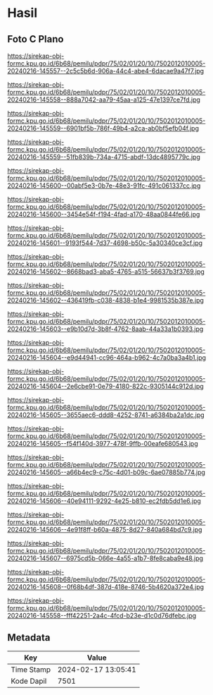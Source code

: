 # Hasil

## Foto C Plano

https://sirekap-obj-formc.kpu.go.id/6b68/pemilu/pdpr/75/02/01/20/10/7502012010005-20240216-145557--2c5c5b6d-906a-44c4-abe4-6dacae9a47f7.jpg

https://sirekap-obj-formc.kpu.go.id/6b68/pemilu/pdpr/75/02/01/20/10/7502012010005-20240216-145558--888a7042-aa79-45aa-a125-47e1397ce7fd.jpg

https://sirekap-obj-formc.kpu.go.id/6b68/pemilu/pdpr/75/02/01/20/10/7502012010005-20240216-145559--6901bf5b-786f-49b4-a2ca-ab0bf5efb04f.jpg

https://sirekap-obj-formc.kpu.go.id/6b68/pemilu/pdpr/75/02/01/20/10/7502012010005-20240216-145559--51fb839b-734a-4715-abdf-13dc4895779c.jpg

https://sirekap-obj-formc.kpu.go.id/6b68/pemilu/pdpr/75/02/01/20/10/7502012010005-20240216-145600--00abf5e3-0b7e-48e3-91fc-491c061337cc.jpg

https://sirekap-obj-formc.kpu.go.id/6b68/pemilu/pdpr/75/02/01/20/10/7502012010005-20240216-145600--3454e54f-f194-4fad-a170-48aa0844fe66.jpg

https://sirekap-obj-formc.kpu.go.id/6b68/pemilu/pdpr/75/02/01/20/10/7502012010005-20240216-145601--9193f544-7d37-4698-b50c-5a30340ce3cf.jpg

https://sirekap-obj-formc.kpu.go.id/6b68/pemilu/pdpr/75/02/01/20/10/7502012010005-20240216-145602--8668bad3-aba5-4765-a515-56637b3f3769.jpg

https://sirekap-obj-formc.kpu.go.id/6b68/pemilu/pdpr/75/02/01/20/10/7502012010005-20240216-145602--436419fb-c038-4838-b1e4-9981535b387e.jpg

https://sirekap-obj-formc.kpu.go.id/6b68/pemilu/pdpr/75/02/01/20/10/7502012010005-20240216-145603--e9b10d7d-3b8f-4762-8aab-44a33a1b0393.jpg

https://sirekap-obj-formc.kpu.go.id/6b68/pemilu/pdpr/75/02/01/20/10/7502012010005-20240216-145604--e9d44941-cc96-464a-b962-4c7a0ba3a4b1.jpg

https://sirekap-obj-formc.kpu.go.id/6b68/pemilu/pdpr/75/02/01/20/10/7502012010005-20240216-145604--2e6cbe91-0e79-4180-822c-9305144c912d.jpg

https://sirekap-obj-formc.kpu.go.id/6b68/pemilu/pdpr/75/02/01/20/10/7502012010005-20240216-145605--3655aec6-ddd8-4252-8741-a6384ba2a1dc.jpg

https://sirekap-obj-formc.kpu.go.id/6b68/pemilu/pdpr/75/02/01/20/10/7502012010005-20240216-145605--f54f140d-3977-478f-9ffb-00eafe680543.jpg

https://sirekap-obj-formc.kpu.go.id/6b68/pemilu/pdpr/75/02/01/20/10/7502012010005-20240216-145605--a66b4ec9-c75c-4d01-b09c-6ae07885b774.jpg

https://sirekap-obj-formc.kpu.go.id/6b68/pemilu/pdpr/75/02/01/20/10/7502012010005-20240216-145606--40e94111-9292-4e25-b810-ec2fdb5dd1e6.jpg

https://sirekap-obj-formc.kpu.go.id/6b68/pemilu/pdpr/75/02/01/20/10/7502012010005-20240216-145606--4e91f8ff-b60a-4875-8d27-840a684bd7c9.jpg

https://sirekap-obj-formc.kpu.go.id/6b68/pemilu/pdpr/75/02/01/20/10/7502012010005-20240216-145607--6975cd5b-066e-4a55-a1b7-8fe8caba9e48.jpg

https://sirekap-obj-formc.kpu.go.id/6b68/pemilu/pdpr/75/02/01/20/10/7502012010005-20240216-145608--0f68b4df-387d-418e-8746-5b4620a372e4.jpg

https://sirekap-obj-formc.kpu.go.id/6b68/pemilu/pdpr/75/02/01/20/10/7502012010005-20240216-145558--fff42251-2a4c-4fcd-b23e-d1c0d76dfebc.jpg


## Metadata

| Key        | Value               |
| ---------- | ------------------- |
| Time Stamp | 2024-02-17 13:05:41 |
| Kode Dapil | 7501                |



